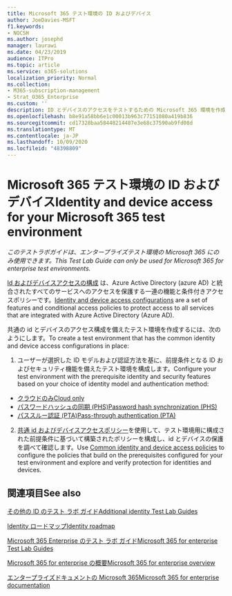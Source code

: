 ```yaml
---
title: Microsoft 365 テスト環境の ID およびデバイス
author: JoeDavies-MSFT
f1.keywords:
- NOCSH
ms.author: josephd
manager: laurawi
ms.date: 04/23/2019
audience: ITPro
ms.topic: article
ms.service: o365-solutions
localization_priority: Normal
ms.collection:
- M365-subscription-management
- Strat_O365_Enterprise
ms.custom: ''
description: ID とデバイスのアクセスをテストするための Microsoft 365 環境を作成します。
ms.openlocfilehash: b8e91a58bb6e1c00013b963c77151080a419b836
ms.sourcegitcommit: cd17328baa58448214487e3e68c37590ab9fd08d
ms.translationtype: MT
ms.contentlocale: ja-JP
ms.lasthandoff: 10/09/2020
ms.locfileid: "48398809"
---
```

# <a name="identity-and-device-access-for-your-microsoft-365-test-environment"></a><span data-ttu-id="54b73-103">Microsoft 365 テスト環境の ID およびデバイス</span><span class="sxs-lookup"><span data-stu-id="54b73-103">Identity and device access for your Microsoft 365 test environment</span></span>

<span data-ttu-id="54b73-104">*このテストラボガイドは、エンタープライズテスト環境の Microsoft 365 にのみ使用できます。*</span><span class="sxs-lookup"><span data-stu-id="54b73-104">*This Test Lab Guide can only be used for Microsoft 365 for enterprise test environments.*</span></span>

<span data-ttu-id="54b73-105">[Id およびデバイスアクセスの構成](../security/office-365-security/microsoft-365-policies-configurations.md) は、Azure Active Directory (azure AD) と統合されたすべてのサービスへのアクセスを保護する一連の機能と条件付きアクセスポリシーです。</span><span class="sxs-lookup"><span data-stu-id="54b73-105">[Identity and device access configurations](../security/office-365-security/microsoft-365-policies-configurations.md) are a set of features and conditional access policies to protect access to all services that are integrated with Azure Active Directory (Azure AD).</span></span>

<span data-ttu-id="54b73-106">共通の id とデバイスのアクセス構成を備えたテスト環境を作成するには、次のようにします。</span><span class="sxs-lookup"><span data-stu-id="54b73-106">To create a test environment that has the common identity and device access configurations in place:</span></span>

1. <span data-ttu-id="54b73-107">ユーザーが選択した ID モデルおよび認証方法を基に、前提条件となる ID およびセキュリティ機能を備えたテスト環境を構成します。</span><span class="sxs-lookup"><span data-stu-id="54b73-107">Configure your test environment with the prerequisite identity and security features based on your choice of identity model and authentication method:</span></span>

  - [<span data-ttu-id="54b73-108">クラウドのみ</span><span class="sxs-lookup"><span data-stu-id="54b73-108">Cloud only</span></span>](cloud-only-prereqs-m365-test-environment.md)
  - [<span data-ttu-id="54b73-109">パスワードハッシュの同期 (PHS)</span><span class="sxs-lookup"><span data-stu-id="54b73-109">Password hash synchronization (PHS)</span></span>](phs-prereqs-m365-test-environment.md)
  - [<span data-ttu-id="54b73-110">パススルー認証 (PTA)</span><span class="sxs-lookup"><span data-stu-id="54b73-110">Pass-through authentication (PTA)</span></span>](pta-prereqs-m365-test-environment.md)

2. <span data-ttu-id="54b73-111">[共通 id およびデバイスアクセスポリシー](identity-access-policies.md)を使用して、テスト環境用に構成された前提条件に基づいて構築されたポリシーを構成し、id とデバイスの保護を調べて確認します。</span><span class="sxs-lookup"><span data-stu-id="54b73-111">Use [Common identity and device access policies](identity-access-policies.md) to configure the policies that build on the prerequisites configured for your test environment and explore and verify protection for identities and devices.</span></span>

## <a name="see-also"></a><span data-ttu-id="54b73-112">関連項目</span><span class="sxs-lookup"><span data-stu-id="54b73-112">See also</span></span>

[<span data-ttu-id="54b73-113">その他の ID のテスト ラボ ガイド</span><span class="sxs-lookup"><span data-stu-id="54b73-113">Additional identity Test Lab Guides</span></span>](m365-enterprise-test-lab-guides.md#identity)

[<span data-ttu-id="54b73-114">Identity ロードマップ</span><span class="sxs-lookup"><span data-stu-id="54b73-114">Identity roadmap</span></span>](identity-roadmap-microsoft-365.md)

[<span data-ttu-id="54b73-115">Microsoft 365 Enterprise のテスト ラボ ガイド</span><span class="sxs-lookup"><span data-stu-id="54b73-115">Microsoft 365 for enterprise Test Lab Guides</span></span>](m365-enterprise-test-lab-guides.md)

[<span data-ttu-id="54b73-116">Microsoft 365 for enterprise の概要</span><span class="sxs-lookup"><span data-stu-id="54b73-116">Microsoft 365 for enterprise overview</span></span>](microsoft-365-overview.md)

[<span data-ttu-id="54b73-117">エンタープライズドキュメントの Microsoft 365</span><span class="sxs-lookup"><span data-stu-id="54b73-117">Microsoft 365 for enterprise documentation</span></span>](https://docs.microsoft.com/microsoft-365-enterprise/)
